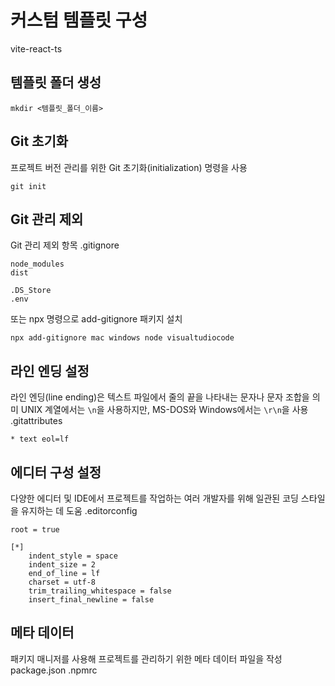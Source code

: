 # 커스텀 템플릿 구성

vite-react-ts

## 템플릿 폴더 생성

```
mkdir <템플릿_폴더_이름>
```

## Git 초기화

프로젝트 버전 관리를 위한 Git 초기화(initialization) 명령을 사용

```
git init
```

## Git 관리 제외

Git 관리 제외 항목
.gitignore

```
node_modules
dist

.DS_Store
.env
```

또는
npx 명령으로 add-gitignore 패키지 설치

```
npx add-gitignore mac windows node visualtudiocode
```

## 라인 엔딩 설정

라인 엔딩(line ending)은 텍스트 파일에서 줄의 끝을 나타내는 문자나 문자 조합을 의미
UNIX 계열에서는 `\n`을 사용하지만, MS-DOS와 Windows에서는 `\r\n`을 사용
.gitattributes

```
* text eol=lf
```

## 에디터 구성 설정

다양한 에디터 및 IDE에서 프로젝트를 작업하는 여러 개발자를 위해 일관된 코딩 스타일을 유지하는 데 도움
.editorconfig

```
root = true

[*]
	indent_style = space
	indent_size = 2
	end_of_line = lf
	charset = utf-8
	trim_trailing_whitespace = false
	insert_final_newline = false
```

## 메타 데이터

패키지 매니저를 사용해 프로젝트를 관리하기 위한 메타 데이터 파일을 작성
package.json
.npmrc
